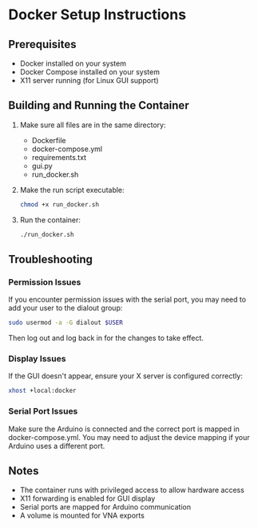 # Docker Setup Instructions

## Prerequisites
- Docker installed on your system
- Docker Compose installed on your system
- X11 server running (for Linux GUI support)

## Building and Running the Container

1. Make sure all files are in the same directory:
   - Dockerfile
   - docker-compose.yml
   - requirements.txt
   - gui.py
   - run_docker.sh

2. Make the run script executable:
   ```bash
   chmod +x run_docker.sh
   ```

3. Run the container:
   ```bash
   ./run_docker.sh
   ```

## Troubleshooting

### Permission Issues
If you encounter permission issues with the serial port, you may need to add your user to the dialout group:
```bash
sudo usermod -a -G dialout $USER
```
Then log out and log back in for the changes to take effect.

### Display Issues
If the GUI doesn't appear, ensure your X server is configured correctly:
```bash
xhost +local:docker
```

### Serial Port Issues
Make sure the Arduino is connected and the correct port is mapped in docker-compose.yml. You may need to adjust the device mapping if your Arduino uses a different port.

## Notes
- The container runs with privileged access to allow hardware access
- X11 forwarding is enabled for GUI display
- Serial ports are mapped for Arduino communication
- A volume is mounted for VNA exports 